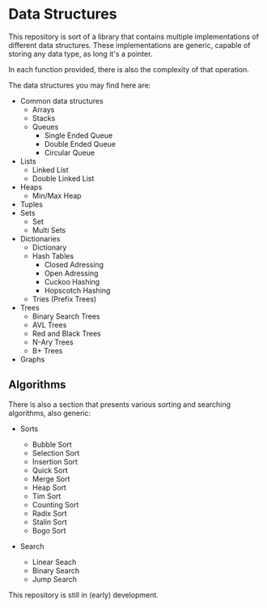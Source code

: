 # Data Structures

This repository is sort of a library that contains multiple implementations of different data structures.
These implementations are generic, capable of storing any data type, as long it's a pointer.

In each function provided, there is also the complexity of that operation.

The data structures you may find here are:
- Common data structures
    - Arrays
    - Stacks
    - Queues
        - Single Ended Queue
        - Double Ended Queue
        - Circular Queue
- Lists
    - Linked List
    - Double Linked List
- Heaps
    - Min/Max Heap
- Tuples
- Sets
    - Set
    - Multi Sets
- Dictionaries
    - Dictionary
    - Hash Tables
        - Closed Adressing
        - Open Adressing
        - Cuckoo Hashing
        - Hopscotch Hashing
    - Tries (Prefix Trees)
- Trees
    - Binary Search Trees
    - AVL Trees
    - Red and Black Trees
    - N-Ary Trees
    - B+ Trees
- Graphs

## Algorithms

There is also a section that presents various sorting and searching algorithms, also generic:
- Sorts
    - Bubble Sort
    - Selection Sort
    - Insertion Sort
    - Quick Sort
    - Merge Sort
    - Heap Sort
    - Tim Sort
    - Counting Sort
    - Radix Sort
    - Stalin Sort
    - Bogo Sort

- Search
    - Linear Seach
    - Binary Search
    - Jump Search

This repository is still in (early) development.